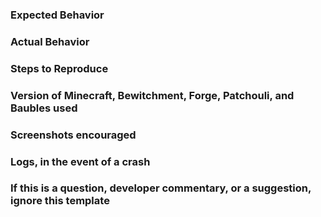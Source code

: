 ### Expected Behavior


### Actual Behavior


### Steps to Reproduce


### Version of Minecraft, Bewitchment, Forge, Patchouli, and Baubles used


### Screenshots encouraged


### Logs, in the event of a crash


### If this is a question, developer commentary, or a suggestion, ignore this template
